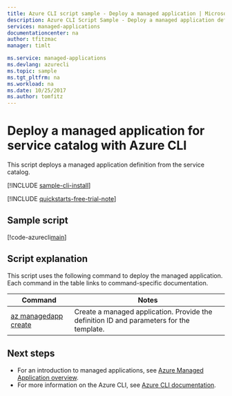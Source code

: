```yaml
---
title: Azure CLI script sample - Deploy a managed application | Microsoft Docs
description: Azure CLI Script Sample - Deploy a managed application definition
services: managed-applications
documentationcenter: na
author: tfitzmac
manager: timlt

ms.service: managed-applications
ms.devlang: azurecli
ms.topic: sample
ms.tgt_pltfrm: na
ms.workload: na
ms.date: 10/25/2017
ms.author: tomfitz
---
```


# Deploy a managed application for service catalog with Azure CLI

This script deploys a managed application definition from the service catalog. 


[!INCLUDE [sample-cli-install](../../../includes/sample-cli-install.md)]

[!INCLUDE [quickstarts-free-trial-note](../../../includes/quickstarts-free-trial-note.md)]

## Sample script

[!code-azurecli[main](../../../cli_scripts/managed-applications/create-application/create-application.sh "Create application")]


## Script explanation

This script uses the following command to deploy the managed application. Each command in the table links to command-specific documentation.

| Command | Notes |
|---|---|
| [az managedapp create](https://docs.microsoft.com/cli/azure/managedapp#az_managedapp_create) | Create a managed application. Provide the definition ID and parameters for the template. |


## Next steps

* For an introduction to managed applications, see [Azure Managed Application overview](../overview.md).
* For more information on the Azure CLI, see [Azure CLI documentation](https://docs.microsoft.com/cli/azure/overview).
